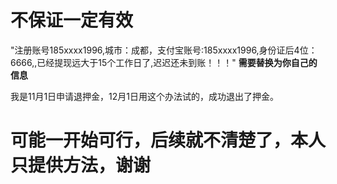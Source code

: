 #  不保证一定有效
"注册账号185xxxx1996,城市：成都，支付宝账号:185xxxx1996,身份证后4位：6666,,已经提现远大于15个工作日了,迟迟还未到账！！！" **需要替换为你自己的信息**

我是11月1日申请退押金，12月1日用这个办法试的，成功退出了押金。

# 可能一开始可行，后续就不清楚了，本人只提供方法，谢谢
